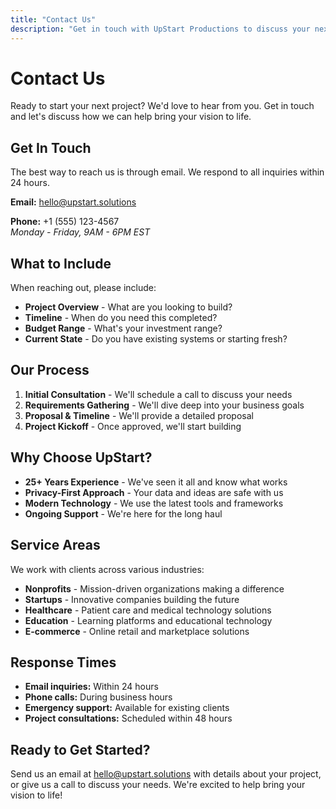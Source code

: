 ```yaml
---
title: "Contact Us"
description: "Get in touch with UpStart Productions to discuss your next project"
---
```


# Contact Us

Ready to start your next project? We'd love to hear from you. Get in touch and let's discuss how we can help bring your vision to life.

## Get In Touch

The best way to reach us is through email. We respond to all inquiries within 24 hours.

**Email:** hello@upstart.solutions

**Phone:** +1 (555) 123-4567  
*Monday - Friday, 9AM - 6PM EST*

## What to Include

When reaching out, please include:

- **Project Overview** - What are you looking to build?
- **Timeline** - When do you need this completed?
- **Budget Range** - What's your investment range?
- **Current State** - Do you have existing systems or starting fresh?

## Our Process

1. **Initial Consultation** - We'll schedule a call to discuss your needs
2. **Requirements Gathering** - We'll dive deep into your business goals
3. **Proposal & Timeline** - We'll provide a detailed proposal
4. **Project Kickoff** - Once approved, we'll start building

## Why Choose UpStart?

- **25+ Years Experience** - We've seen it all and know what works
- **Privacy-First Approach** - Your data and ideas are safe with us
- **Modern Technology** - We use the latest tools and frameworks
- **Ongoing Support** - We're here for the long haul

## Service Areas

We work with clients across various industries:

- **Nonprofits** - Mission-driven organizations making a difference
- **Startups** - Innovative companies building the future
- **Healthcare** - Patient care and medical technology solutions
- **Education** - Learning platforms and educational technology
- **E-commerce** - Online retail and marketplace solutions

## Response Times

- **Email inquiries:** Within 24 hours
- **Phone calls:** During business hours
- **Emergency support:** Available for existing clients
- **Project consultations:** Scheduled within 48 hours

## Ready to Get Started?

Send us an email at hello@upstart.solutions with details about your project, or give us a call to discuss your needs. We're excited to help bring your vision to life!
